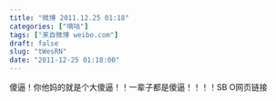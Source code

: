 ```yaml
---
title: "微博 2011.12.25 01:18"
categories: ["嘀咕"]
tags: ["来自微博 weibo.com"]
draft: false
slug: "tWesRN"
date: "2011-12-25 01:18:00"
---
```


<p>傻逼！你他妈的就是个大傻逼！！一辈子都是傻逼！！！！SB O网页链接 ​​​​</p>
